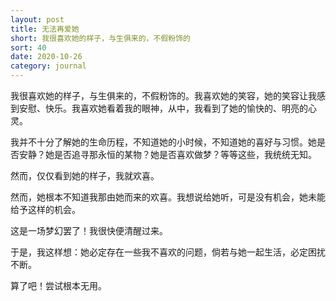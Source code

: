 ```yaml
---
layout: post
title: 无法再爱她
short: 我很喜欢她的样子，与生俱来的，不假粉饰的
sort: 40
date: 2020-10-26
category: journal
---
```


我很喜欢她的样子，与生俱来的，不假粉饰的。我喜欢她的笑容，她的笑容让我感到安慰、快乐。我喜欢她看着我的眼神，从中，我看到了她的愉快的、明亮的心灵。

我并不十分了解她的生命历程，不知道她的小时候，不知道她的喜好与习惯。她是否安静？她是否追寻那永恒的某物？她是否喜欢做梦？等等这些，我统统无知。

然而，仅仅看到她的样子，我就欢喜。

然而，她根本不知道我那由她而来的欢喜。我想说给她听，可是没有机会，她未能给予这样的机会。

这是一场梦幻罢了！我很快便清醒过来。

于是，我这样想：她必定存在一些我不喜欢的问题，倘若与她一起生活，必定困扰不断。

算了吧！尝试根本无用。
